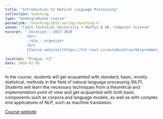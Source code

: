 ```yaml
---
title: "Introduction to Natural Language Processing"
collection: teaching
type: "Undergraduate course"
permalink: /teaching/2015-spring-teaching-4
venue: "Czech Technical University + MatFyz @ UK, Computer Science"
excerpt: "_duration_: 2017-2020
          <br>
          _role_: organizer
          <br>
          [Course website](https://fel.cvut.cz/en/education/bk/predmety/48/78/p4878206.html)
          "
location: "Prague, CZ"
date: 2016-02-01
---
```


In the course, students will get acquainted with standard, basic, mostly statistical, methods in the field of natural language processing (NLP). Students will learn the necessary techniques from a theoretical and implementation point of view and get acquainted with both basic components such as corpora and language models, as well as with complex end applications of NLP, such as machine translation.

[Course website](https://fel.cvut.cz/en/education/bk/predmety/48/78/p4878206.html)